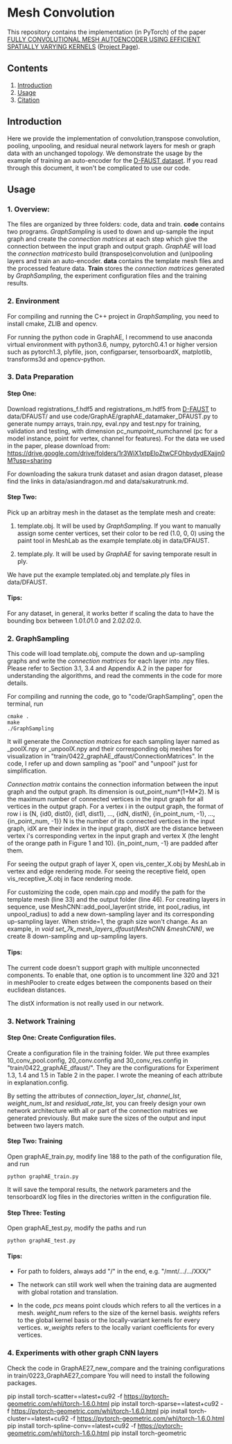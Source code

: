 # Mesh Convolution 
This repository contains the implementation (in PyTorch) of the paper [FULLY CONVOLUTIONAL MESH AUTOENCODER USING EFFICIENT SPATIALLY VARYING KERNELS](https://arxiv.org/pdf/2006.04325.pdf) ([Project Page](https://zhouyisjtu.github.io/project_vcmeshcnn/vcmeshcnn.html)). 

## Contents
1. [Introduction](#introduction)
2. [Usage](#usage)
3. [Citation](#citation)

## Introduction
Here we provide the implementation of convolution,transpose convolution, pooling, unpooling, and residual neural network layers for mesh or graph data with an unchanged topology. We demonstrate the usage by the example of training an auto-encoder for the [D-FAUST dataset](http://dfaust.is.tue.mpg.de/). If you read through this document, it won't be complicated to use our code.

## Usage
### 1. Overview:
The files are organized by three folders: code, data and train. 
**code** contains two programs. *GraphSampling* is used to down and up-sample the input graph and create the *connection matrices* at each step which give the connection between the input graph and output graph. *GraphAE* will load the *connection matrices*to build (transpose)convolution and (un)pooling layers and train an auto-encoder.
**data** contains the template mesh files and the processed feature data.
**Train** stores the *connection matrices* generated by *GraphSampling*, the experiment configuration files and the training results.

### 2. Environment
For compiling and running the C++ project in *GraphSampling*, you need to install cmake, ZLIB and opencv.

For running the python code in GraphAE, I recommend to use anaconda virtual environment with python3.6, numpy, pytorch0.4.1 or higher version such as pytorch1.3, plyfile, json, configparser, tensorboardX, matplotlib, transforms3d and opencv-python.

### 3. Data Preparation
#### Step One: 
Download registrations_f.hdf5 and registrations_m.hdf5 from [D-FAUST](http://dfaust.is.tue.mpg.de/) to data/DFAUST/ and use code/GraphAE/graphAE_datamaker_DFAUST.py to generate numpy arrays, train.npy, eval.npy and test.npy for training, validation and testing, with dimension pc_num*point_num*channel (pc for a model instance, point for vertex, channel for features). For the data we used in the paper, please download from: https://drive.google.com/drive/folders/1r3WiX1xtpEloZtwCFOhbydydEXajjn0M?usp=sharing

For downloading the sakura trunk dataset and asian dragon dataset, please find the links in data/asiandragon.md and data/sakuratrunk.md.

#### Step Two: 
Pick up an arbitray mesh in the dataset as the template mesh and create:
1. template.obj. It will be used by *GraphSampling*. If you want to manually assign some center vertices, set their color to be red (1.0, 0, 0) using the paint tool in MeshLab as the example template.obj in data/DFAUST.

2. template.ply. It will be used by *GraphAE* for saving temporate result in ply.

We have put the example templated.obj and template.ply files in data/DFAUST. 

#### Tips:
For any dataset, in general, it works better if scaling the data to have the bounding box between 1.0*1.0*1.0 and 2.0*2.0*2.0.

### 2. GraphSampling
This code will load template.obj, compute the down and up-sampling graphs and write the *connection matrices* for each layer into .npy files. Please refer to Section 3.1, 3.4 and Appendix A.2 in the paper for understanding the algorithms, and read the comments in the code for more details.

For compiling and running the code, go to "code/GraphSampling", open the terminal, run
```
cmake .
make
./GraphSampling
```

It will generate the *Connection matrices* for each sampling layer named as _poolX.npy or _unpoolX.npy and their corresponding obj meshes for visualization in "train/0422_graphAE_dfaust/ConnectionMatrices". In the code, I refer up and down sampling as  "pool" and "unpool" just for simplification. 

*Connection matrix* contains the connection information between the input graph and the output graph. Its dimension is out_point_num*(1+M*2). M is the maximum number of connected vertices in the input graph for all vertices in the output graph. For a vertex i in the output graph, the format of row i is
{N, {id0, dist0}, {id1, dist1}, ..., {idN, distN}, {in_point_num, -1}, ..., {in_point_num, -1}}
N is the number of its connected vertices in the input graph, idX are their index in the input graph, distX are the distance between vertex i's corresponding vertex in the input graph and vertex X (the lenght of the orange path in Figure 1 and 10). {in_point_num, -1} are padded after them. 

For seeing the output graph of layer X, open vis_center_X.obj by MeshLab in vertex and edge rendering mode. For seeing the receptive field, open vis_receptive_X.obj in face rendering mode. 

For customizing the code, open main.cpp and modify the path for the template mesh (line 33) and the output folder (line 46). For creating layers in sequence, use MeshCNN::add_pool_layer(int stride, int pool_radius, int unpool_radius) to add a new down-sampling layer and its corresponding up-sampling layer. When stride=1, the graph size won't change. As an example, in *void set_7k_mesh_layers_dfaust(MeshCNN &meshCNN)*, we create 8 down-sampling and up-sampling layers. 

#### Tips:
The current code doesn't support graph with multiple unconnected components. To enable that, one option is to uncomment line 320 and 321 in meshPooler to create edges between the components based on their euclidean distances.

The distX information is not really used in our network.

### 3. Network Training
#### Step One: Create Configuration files.
Create a configuration file in the training folder. We put three examples 10_conv_pool.config, 20_conv.config and 30_conv_res.config in "train/0422_graphAE_dfaust/". They are the configurations for Experiment 1.3, 1.4 and 1.5 in Table 2 in the paper. I wrote the meaning of each attribute in explanation.config.

By setting the attributes of *connection_layer_lst*, *channel_lst*, *weight_num_lst* and *residual_rate_lst*, you can freely design your own network architecture with all or part of the connection matrices we generated previously. But make sure the sizes of the output and input between two layers match.

#### Step Two: Training
Open graphAE_train.py, modify line 188 to the path of the configuration file, and run
```
python graphAE_train.py
```

It will save the temporal results, the network parameters and the tensorboardX log files in the directories written in the configuration file.

#### Step Three: Testing
Open graphAE_test.py, modify the paths and run
```
python graphAE_test.py
```

#### Tips:
- For path to folders, always add "/" in the end, e.g. "/mnt/.../.../XXX/"

- The network can still work well when the training data are augmented with global rotation and translation.

- In the code, *pcs* means point clouds which refers to all the vertices in a mesh. *weight_num* refers to the size of the kernel basis. *weights* refers to the global kernel basis or the locally-variant kernels for every vertices. *w_weights* refers to the locally variant coefficients for every vertices. 


### 4. Experiments with other graph CNN layers
Check the code in GraphAE27_new_compare and the training configurations in train/0223_GraphAE27_compare
You will need to install the following packages.

pip install torch-scatter==latest+cu92 -f https://pytorch-geometric.com/whl/torch-1.6.0.html
pip install torch-sparse==latest+cu92 -f https://pytorch-geometric.com/whl/torch-1.6.0.html
pip install torch-cluster==latest+cu92 -f https://pytorch-geometric.com/whl/torch-1.6.0.html
pip install torch-spline-conv==latest+cu92 -f https://pytorch-geometric.com/whl/torch-1.6.0.html
pip install torch-geometric










